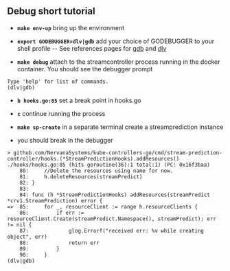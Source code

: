## Debug short tutorial

- **`make env-up`** bring up the environment

- **`export GODEBUGGER=dlv|gdb`** add your choice of GODEBUGGER to your shell profile
-- See references pages for [gdb](https://golang.org/doc/gdb) and [dlv](https://github.com/derekparker/delve)

- **`make debug`** attach to the streamcontroller process running in the docker container. 
You should see the debugger prompt 
```
Type 'help' for list of commands.
(dlv|gdb)
```

- **`b hooks.go:85`** set a break point in hooks.go

- **`c`** continue running the process

- **`make sp-create`** in a separate terminal create a streamprediction instance

- you should break in the debugger
```
> github.com/NervanaSystems/kube-controllers-go/cmd/stream-prediction-controller/hooks.(*StreamPredictionHooks).addResources() ./hooks/hooks.go:85 (hits goroutine(36):1 total:1) (PC: 0x16f3baa)
    80:		//Delete the resources using name for now.
    81:		h.deleteResources(streamPredict)
    82:	}
    83:
    84:	func (h *StreamPredictionHooks) addResources(streamPredict *crv1.StreamPrediction) error {
=>  85:		for _, resourceClient := range h.resourceClients {
    86:			if err := resourceClient.Create(streamPredict.Namespace(), streamPredict); err != nil {
    87:				glog.Errorf("received err: %v while creating object", err)
    88:				return err
    89:			}
    90:		}
(dlv|gdb)
```
